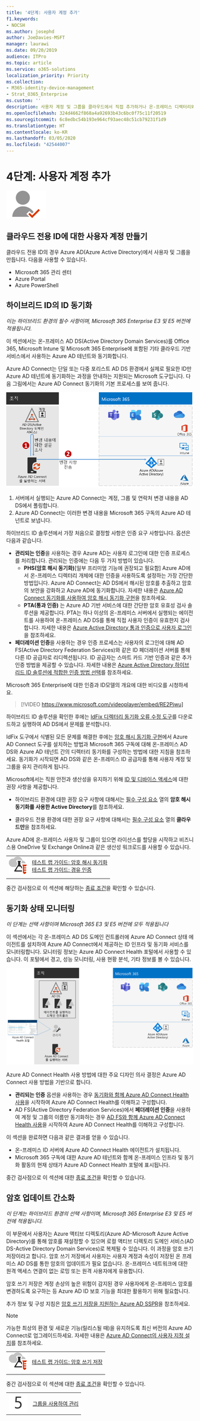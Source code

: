 ```yaml
---
title: '4단계: 사용자 계정 추가'
f1.keywords:
- NOCSH
ms.author: josephd
author: JoeDavies-MSFT
manager: laurawi
ms.date: 09/20/2019
audience: ITPro
ms.topic: article
ms.service: o365-solutions
localization_priority: Priority
ms.collection:
- M365-identity-device-management
- Strat_O365_Enterprise
ms.custom: ''
description: 사용자 계정 및 그룹을 클라우드에서 직접 추가하거나 온-프레미스 디렉터리와 동기화하는 방법으로 추가할 수 있습니다.
ms.openlocfilehash: 324d4662f868a4a92693b43c6bc0f75c11f20519
ms.sourcegitcommit: 6c8edbc54b193e964cf93aec48c51cb79231f1d9
ms.translationtype: HT
ms.contentlocale: ko-KR
ms.lasthandoff: 03/05/2020
ms.locfileid: "42544007"
---
```

# <a name="step-4-add-your-user-accounts"></a>4단계: 사용자 계정 추가

![2단계-ID](../media/deploy-foundation-infrastructure/identity_icon-small.png)

<a name="identity-cloud-only"></a>
## <a name="create-your-user-accounts-for-cloud-only-identity"></a>클라우드 전용 ID에 대한 사용자 계정 만들기

클라우드 전용 ID의 경우 Azure AD(Azure Active Directory)에서 사용자 및 그룹을 만듭니다. 다음을 사용할 수 있습니다.

- Microsoft 365 관리 센터
- Azure Portal
- Azure PowerShell

<a name="identity-sync"></a>
## <a name="synchronize-identities-for-hybrid-identity"></a>하이브리드 ID의 ID 동기화

*이는 하이브리드 환경의 필수 사항이며, Microsoft 365 Enterprise E3 및 E5 버전에 적용됩니다.*

이 섹션에서는 온-프레미스 AD DS(Active Directory Domain Services)를 Office 365, Microsoft Intune 및 Microsoft 365 Enterprise에 포함된 기타 클라우드 기반 서비스에서 사용하는 Azure AD 테넌트와 동기화합니다.

Azure AD Connect는 단일 또는 다중 포리스트 AD DS 환경에서 실제로 필요한 ID만 Azure AD 테넌트에 동기화하는 과정을 안내하는 지원되는 Microsoft 도구입니다. 다음 그림에서는 Azure AD Connect 동기화의 기본 프로세스를 보여 줍니다.

![Azure AD Connect에서 온-프레미스 디렉터리를 Azure AD와 동기화하는 방법](../media/identity-add-user-accounts/azure-ad-connect.png)

1. 서버에서 실행되는 Azure AD Connect는 계정, 그룹 및 연락처 변경 내용을 AD DS에서 폴링합니다.
2. Azure AD Connect는 이러한 변경 내용을 Microsoft 365 구독의 Azure AD 테넌트로 보냅니다.

하이브리드 ID 솔루션에서 가장 처음으로 결정할 사항은 인증 요구 사항입니다. 옵션은 다음과 같습니다.

- **관리되는 인증**을 사용하는 경우 Azure AD는 사용자 로그인에 대한 인증 프로세스를 처리합니다. 관리되는 인증에는 다음 두 가지 방법이 있습니다. 
    - **PHS(암호 해시 동기화)**[일부 프리미엄 기능에 권장되고 필요함] Azure AD에서 온-프레미스 디렉터리 개체에 대한 인증을 사용하도록 설정하는 가장 간단한 방법입니다. Azure AD Connect는 AD DS에서 해시된 암호를 추출하고 암호의 보안을 강화하고 Azure AD에 동기화합니다. 자세한 내용은 [Azure AD Connect 동기화를 사용하여 암호 해시 동기화 구현](https://docs.microsoft.com/azure/active-directory/hybrid/how-to-connect-password-hash-synchronization)을 참조하세요.
    - **PTA(통과 인증)** 는 Azure AD 기반 서비스에 대한 간단한 암호 유효성 검사 솔루션을 제공합니다. PTA는 하나 이상의 온-프레미스 서버에서 실행되는 에이전트를 사용하여 온-프레미스 AD DS를 통해 직접 사용자 인증이 유효한지 검사합니다. 자세한 내용은 [Azure Active Directory 통과 인증으로 사용자 로그인](https://docs.microsoft.com/azure/active-directory/connect/active-directory-aadconnect-pass-through-authentication)을 참조하세요.
- **페더레이션 인증**을 사용하는 경우 인증 프로세스는 사용자의 로그인에 대해 AD FS(Active Directory Federation Services)와 같은 ID 페더레이션 서버를 통해 다른 ID 공급자로 리디렉션됩니다. ID 공급자는 스마트 카드 기반 인증과 같은 추가 인증 방법을 제공할 수 있습니다. 자세한 내용은 [Azure Active Directory 하이브리드 ID 솔루션에 적합한 인증 방법 선택](https://docs.microsoft.com/azure/security/azure-ad-choose-authn)를 참조하세요.

Microsoft 365 Enterprise에 대한 인증과 ID모델의 개요에 대한 비디오를 시청하세요.

<p> </p>

> [!VIDEO https://www.microsoft.com/videoplayer/embed/RE2Pjwu]

하이브리드 ID 솔루션을 확인한 후에는 [IdFix 디렉터리 동기화 오류 수정 도구](https://www.microsoft.com/download/details.aspx?id=36832)를 다운로드하고 실행하여 AD DS에서 문제를 분석합니다.

IdFix 도구에서 식별된 모든 문제를 해결한 후에는 [암호 해시 동기화 구현](https://docs.microsoft.com/azure/active-directory/connect/active-directory-aadconnectsync-implement-password-hash-synchronization)에서 Azure AD Connect 도구를 설치하는 방법과 Microsoft 365 구독에 대해 온-프레미스 AD DS와 Azure AD 테넌트 간의 디렉터리 동기화를 구성하는 방법에 대한 지침을 참조하세요. 동기화가 시작되면 AD DS와 같은 온-프레미스 ID 공급자를 통해 사용자 계정 및 그룹을 유지 관리하게 됩니다.

Microsoft에서는 직원 안전과 생산성을 유지하기 위해 [ID 및 디바이스 액세스](microsoft-365-policies-configurations.md)에 대한 권장 사항을 제공합니다. 

- 하이브리드 환경에 대한 권장 요구 사항에 대해서는 [필수 구성 요소](identity-access-prerequisites.md#prerequisites) 열의 **암호 해시 동기화를 사용한 Active Directory**를 참조하세요. 

- 클라우드 전용 환경에 대한 권장 요구 사항에 대해서는 [필수 구성 요소](identity-access-prerequisites.md#prerequisites) 열의 **클라우드만**을 참조하세요.

Azure AD에 온-프레미스 사용자 및 그룹이 있으면 라이선스를 할당을 시작하고 비즈니스용 OneDrive 및 Exchange Online과 같은 생산성 워크로드를 사용할 수 있습니다.

|||
|:-------|:-----|
|![Microsoft 클라우드의 테스트 랩 가이드](../media/m365-enterprise-test-lab-guides/cloud-tlg-icon-small.png)| [테스트 랩 가이드: 암호 해시 동기화](password-hash-sync-m365-ent-test-environment.md)<br> [테스트 랩 가이드: 경유 인증](pass-through-auth-m365-ent-test-environment.md) |
|||

중간 검사점으로 이 섹션에 해당하는 [종료 조건](identity-exit-criteria.md#crit-identity-sync)을 확인할 수 있습니다.

<a name="identity-sync-health"></a>
## <a name="monitor-synchronization-health"></a>동기화 상태 모니터링

*이 단계는 선택 사항이며 Microsoft 365 E3 및 E5 버전에 모두 적용됩니다*

이 섹션에서는 각 온-프레미스 AD DS 도메인 컨트롤러에 Azure AD Connect 상태 에이전트를 설치하여 Azure AD Connect에서 제공하는 ID 인프라 및 동기화 서비스를 모니터링합니다. 모니터링 정보는 Azure AD Connect Health 포털에서 사용할 수 있습니다. 이 포털에서 경고, 성능 모니터링, 사용 현황 분석, 기타 정보를 볼 수 있습니다.

![Azure AD Connect Health의 구성 요소](../media/identity-add-user-accounts/identity-azure-ad-connect-health.png)

Azure AD Connect Health 사용 방법에 대한 주요 디자인 의사 결정은 Azure AD Connect 사용 방법을 기반으로 합니다.

- **관리되는 인증** 옵션을 사용하는 경우 [동기화와 함께 Azure AD Connect Health 사용](https://docs.microsoft.com/azure/active-directory/connect-health/active-directory-aadconnect-health-sync)을 시작하여 Azure AD Connect Health를 이해하고 구성합니다.
- AD FS(Active Directory Federation Services)에서 **페더레이션 인증**을 사용하여 계정 및 그룹의 이름만 동기화하는 경우 [AD FS와 함께 Azure AD Connect Health 사용](https://docs.microsoft.com/azure/active-directory/connect-health/active-directory-aadconnect-health-adfs)을 시작하여 Azure AD Connect Health를 이해하고 구성합니다.

이 섹션을 완료하면 다음과 같은 결과를 얻을 수 있습니다.

- 온-프레미스 ID 서버에 Azure AD Connect Health 에이전트가 설치됩니다.
- Microsoft 365 구독에 대한 Azure AD 테넌트와 함께 온-프레미스 인프라 및 동기화 활동의 현재 상태가 Azure AD Connect Health 포털에 표시됩니다.

중간 검사점으로 이 섹션에 대한 [종료 조건](identity-exit-criteria.md#crit-identity-sync-health)을 확인할 수 있습니다.



<a name="identity-pw-writeback"></a>
## <a name="simplify-password-updates"></a>암호 업데이트 간소화

*이 단계는 하이브리드 환경의 선택 사항이며, Microsoft 365 Enterprise E3 및 E5 버전에 적용됩니다.*

이 부문에서 사용자는 Azure 액티브 디렉토리(Azure AD-Microsoft Azure Active Directory)를 통해 암호를 재설정할 수 있으며 로컬 액티브 디렉토리 도메인 서비스(AD DS-Active Directory Domain Services)로 복제될 수 있습니다. 이 과정을 암호 쓰기 저장이라고 합니다. 암호 쓰기 저장에서 사용자는 사용자 계정과 속성이 저장된 온 프레미스 AD DS를 통한 암호의 업데이트가 필요 없습니다. 온-프레미스 네트워크에 대한 원격 액세스 연결이 없는 로밍 또는 원격 사용자에게 유용합니다.

암호 쓰기 저장은 계정 손상의 높은 위험이 감지된 경우 사용자에게 온-프레미스 암호를 변경하도록 요구하는 등 Azure AD ID 보호 기능을 최대한 활용하기 위해 필요합니다.

추가 정보 및 구성 지침은 [암호 쓰기 저장을 지원하는 Azure AD SSPR](https://docs.microsoft.com/azure/active-directory/active-directory-passwords-writeback)을 참조하세요.

>[!Note]
>가능한 최상의 환경 및 새로운 기능(릴리스될 때)을 유지하도록 최신 버전의 Azure AD Connect로 업그레이드하세요. 자세한 내용은 [Azure AD Connect의 사용자 지정 설치](https://docs.microsoft.com/azure/active-directory/connect/active-directory-aadconnect-get-started-custom)를 참조하세요.
>

|||
|:-------|:-----|
|![Microsoft 클라우드의 테스트 랩 가이드](../media/m365-enterprise-test-lab-guides/cloud-tlg-icon-small.png)| [테스트 랩 가이드: 암호 쓰기 저장](password-writeback-m365-ent-test-environment.md) |
|||

중간 검사점으로 이 섹션에 대한 [종료 조건](identity-exit-criteria.md#crit-identity-pw-writeback)을 확인할 수 있습니다.

|||
|:-------|:-----|
|![5단계](../media/stepnumbers/Step5.png)| [그룹을 사용하여 관리](identity-use-group-management.md) |

